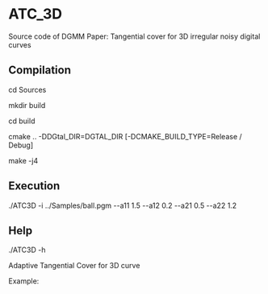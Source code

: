 # ATC_3D
Source code of DGMM Paper: Tangential cover for 3D irregular noisy digital curves

## Compilation

cd Sources

mkdir build

cd build

cmake .. -DDGtal_DIR=DGTAL_DIR [-DCMAKE_BUILD_TYPE=Release / Debug]

make -j4

## Execution
./ATC3D -i ../Samples/ball.pgm --a11 1.5 --a12 0.2 --a21 0.5 --a22 1.2


## Help
./ATC3D -h

 Adaptive Tangential Cover for 3D curve

 Example:
 

